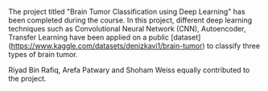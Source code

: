 The project titled "Brain Tumor Classification using Deep Learning" has been completed during the course. In this project, different deep learning techniques such as Convolutional Neural Network (CNN), Autoencoder, Transfer Learning have been applied on a public [dataset] (https://www.kaggle.com/datasets/denizkavi1/brain-tumor) to classify three types of brain tumor.

Riyad Bin Rafiq, Arefa Patwary and Shoham Weiss equally contributed to the project.
